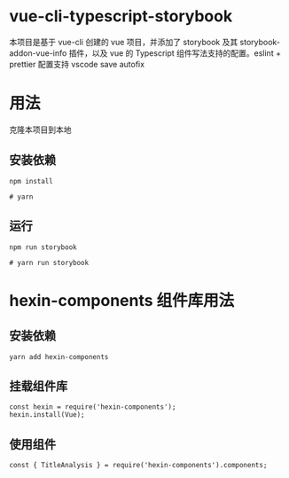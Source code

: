 # vue-cli-typescript-storybook

本项目是基于 vue-cli 创建的 vue 项目，并添加了 storybook 及其 storybook-addon-vue-info 插件，以及 vue 的 Typescript 组件写法支持的配置。eslint + prettier 配置支持 vscode save autofix 

# 用法

克隆本项目到本地

## 安装依赖

```
npm install

# yarn
```

## 运行

```
npm run storybook

# yarn run storybook
```

# hexin-components 组件库用法

## 安装依赖
```
yarn add hexin-components
```
## 挂载组件库
```
const hexin = require('hexin-components');
hexin.install(Vue);
```
## 使用组件
```
const { TitleAnalysis } = require('hexin-components').components;
```